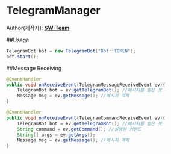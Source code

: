 # TelegramManager
  
Author(제작자): **[SW-Team](https://github.com/SW-Team)**
  
##Usage
```java
TelegramBot bot = new TelegramBot("Bot::TOKEN");
bot.start();
```
  
##Message Receiving
``` java
@EventHandler
public void onReceiveEvent(TelegramMessageReceiveEvent ev){
    TelegramBot bot = ev.getTelegramBot(); //메시지를 받은 봇
    Message msg = ev.getMessage(); //메시지 객체
}

@EventHandler
public void onReceiveEvent(TelegramCommandReceiveEvent ev){
    TelegramBot bot = ev.getTelegramBot(); //메시지를 받은 봇
    String command = ev.getCommand(); //실행한 커맨드
    String[] args = ev.getArgs();
    Message msg = ev.getMessage(); //메시지 객체
}
```